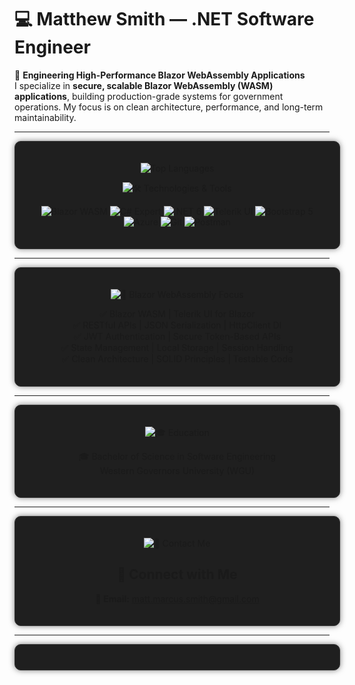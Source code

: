# 💻 Matthew Smith — .NET Software Engineer
🚀 **Engineering High-Performance Blazor WebAssembly Applications**  
I specialize in **secure, scalable Blazor WebAssembly (WASM) applications**, building production-grade systems for government operations. My focus is on clean architecture, performance, and long-term maintainability.

---

<div align="center" style="
    background-color: #1f1f1f;
    border: 1px solid #333;
    border-radius: 10px;
    padding: 20px;
    width: 95%;
    box-shadow: 0 0 10px rgba(0,0,0,0.5);
">

![Top Languages](https://github-readme-stats.vercel.app/api/top-langs/?username=mattmarcussmith&layout=compact&theme=radical&hide_border=true)

![🛠 Technologies & Tools](https://img.shields.io/badge/🛠_Technologies_and_Tools-blueviolet?style=for-the-badge)

![Blazor WASM](https://img.shields.io/badge/Blazor-WASM-purple?style=for-the-badge&logo=blazor)
![C# Expert](https://img.shields.io/badge/C%23-Expert-blue?style=for-the-badge&logo=c-sharp)
![.NET 6](https://img.shields.io/badge/.NET-6.0-blueviolet?style=for-the-badge&logo=dotnet)
![Telerik UI](https://img.shields.io/badge/Telerik_UI-Blazor-red?style=for-the-badge&logo=telerik)
![Bootstrap 5](https://img.shields.io/badge/Bootstrap-5-563d7c?style=for-the-badge&logo=bootstrap)
![Azure](https://img.shields.io/badge/Azure-Cloud-blue?style=for-the-badge&logo=microsoftazure)
![Git](https://img.shields.io/badge/Git-Version_Control-orange?style=for-the-badge&logo=git)
![Postman](https://img.shields.io/badge/Postman-API_Testing-orange?style=for-the-badge&logo=postman)

</div>

---

<div align="center" style="
    background-color: #1f1f1f;
    border: 1px solid #333;
    border-radius: 10px;
    padding: 20px;
    width: 95%;
    box-shadow: 0 0 10px rgba(0,0,0,0.5);
">

![📌 Blazor WebAssembly Focus](https://img.shields.io/badge/📌_Blazor_WebAssembly_Focus-purple?style=for-the-badge)

✅ Blazor WASM | Telerik UI for Blazor  
✅ RESTful APIs | JSON Serialization | HttpClient DI  
✅ JWT Authentication | Secure Token-Based APIs  
✅ State Management | Local Storage | Session Handling  
✅ Clean Architecture | SOLID Principles | Testable Code

</div>

---

<div align="center" style="
    background-color: #1f1f1f;
    border: 1px solid #333;
    border-radius: 10px;
    padding: 20px;
    width: 95%;
    box-shadow: 0 0 10px rgba(0,0,0,0.5);
">

![🎓 Education](https://img.shields.io/badge/🎓_Education-darkgreen?style=for-the-badge)

🎓 Bachelor of Science in Software Engineering  
Western Governors University (WGU)

</div>

---

<div align="center" style="
    background-color: #1f1f1f;
    border: 1px solid #333;
    border-radius: 10px;
    padding: 20px;
    width: 95%;
    box-shadow: 0 0 10px rgba(0,0,0,0.5);
">

![💬 Contact Me](https://img.shields.io/badge/💬_Contact_Me-blue?style=for-the-badge)

## 💬 Connect with Me  
📧 **Email:** [matt.marcus.smith@gmail.com](mailto:matt.marcus.smith@gmail.com)

</div>

---

<div align="center" style="
    background-color: #1f1f1f;
    border: 1px solid #333;
    border-radius: 10px;
    padding: 20px;
    width: 95%;
    box-shadow: 0 0 10px rgba(0,0,0,0.5);
">


